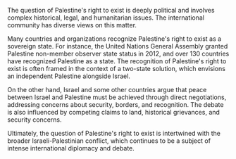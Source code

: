 The question of Palestine's right to exist is deeply political and involves complex historical, legal, and humanitarian issues. The international community has diverse views on this matter.

Many countries and organizations recognize Palestine's right to exist as a sovereign state. For instance, the United Nations General Assembly granted Palestine non-member observer state status in 2012, and over 130 countries have recognized Palestine as a state. The recognition of Palestine's right to exist is often framed in the context of a two-state solution, which envisions an independent Palestine alongside Israel.

On the other hand, Israel and some other countries argue that peace between Israel and Palestine must be achieved through direct negotiations, addressing concerns about security, borders, and recognition. The debate is also influenced by competing claims to land, historical grievances, and security concerns.

Ultimately, the question of Palestine's right to exist is intertwined with the broader Israeli-Palestinian conflict, which continues to be a subject of intense international diplomacy and debate.